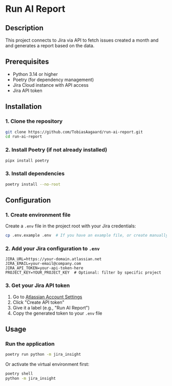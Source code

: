 # Run AI Report

## Description

This project connects to Jira via API to fetch issues created a month and and generates a report based on the data.

## Prerequisites

- Python 3.14 or higher
- Poetry (for dependency management)
- Jira Cloud instance with API access
- Jira API token

## Installation

### 1. Clone the repository
```bash
git clone https://github.com/TobiasAagaard/run-ai-report.git
cd run-ai-report
```

### 2. Install Poetry (if not already installed)
```bash
pipx install poetry
```

### 3. Install dependencies
```bash
poetry install --no-root
```

## Configuration

### 1. Create environment file
Create a `.env` file in the project root with your Jira credentials:

```bash
cp .env.example .env  # If you have an example file, or create manually
```

### 2. Add your Jira configuration to `.env`
```env
JIRA_URL=https://your-domain.atlassian.net
JIRA_EMAIL=your-email@company.com
JIRA_API_TOKEN=your-api-token-here
PROJECT_KEY=YOUR_PROJECT_KEY  # Optional: filter by specific project
```

### 3. Get your Jira API token
1. Go to [Atlassian Account Settings](https://id.atlassian.com/manage-profile/security/api-tokens)
2. Click "Create API token"
3. Give it a label (e.g., "Run AI Report")
4. Copy the generated token to your `.env` file

## Usage

### Run the application
```bash
poetry run python -m jira_insight
```

Or activate the virtual environment first:
```bash
poetry shell
python -m jira_insight
```

